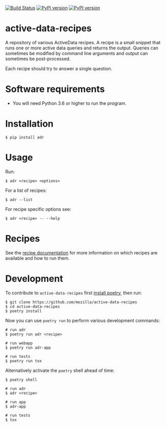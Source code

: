 [![Build Status](https://travis-ci.org/mozilla/active-data-recipes.svg?branch=master)](https://travis-ci.org/mozilla/active-data-recipes)
[![PyPI version](https://badge.fury.io/py/adr.svg)](https://badge.fury.io/py/adr)
[![PyPI version](https://readthedocs.org/projects/active-data-recipes/badge/?version=latest)](https://active-data-recipes.readthedocs.io)

# active-data-recipes

A repository of various ActiveData recipes. A recipe is a small snippet that runs one or more active
data queries and returns the output. Queries can sometimes be modified by command line arguments and
output can sometimes be post-processed.

Each recipe should try to answer a single question.

# Software requirements

- You will need Python 3.6 or higher to run the program.


# Installation

    $ pip install adr

# Usage

Run:

    $ adr <recipe> <options>

For a list of recipes:

    $ adr --list

For recipe specific options see:

    $ adr <recipe> -- --help

# Recipes

See the [recipe documentation][1] for more information on which recipes are available and how to run
them.

# Development

To contribute to `active-data-recipes` first [install poetry][2], then run:

    $ git clone https://github.com/mozilla/active-data-recipes
    $ cd active-data-recipes
    $ poetry install

Now you can use `poetry run` to perform various development commands:

    # run adr
    $ poetry run adr <recipe>

    # run webapp
    $ poetry run adr-app

    # run tests
    $ poetry run tox

Alternatively activate the `poetry` shell ahead of time:

    $ poetry shell

    # run adr
    $ adr <recipe>

    # run app
    $ adr-app

    # run tests
    $ tox

[0]: https://github.com/klahnakoski/ActiveData/blob/dev/docs/jx_time.md
[1]: https://active-data-recipes.readthedocs.io/en/latest/recipes.html
[2]: https://poetry.eustace.io/docs/#installation
